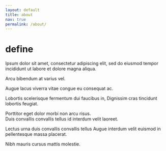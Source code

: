 ```yaml
---
layout: default
title: about
nav: true
permalink: /about/
---
```


# define


Ipsum dolor sit amet, consectetur adipiscing elit, sed do eiusmod tempor incididunt ut labore et dolore magna aliqua.

Arcu bibendum at varius vel.

Augue lacus viverra vitae congue eu consequat ac.

Lobortis scelerisque fermentum dui faucibus in, Dignissim cras tincidunt lobortis feugiat.

Porttitor eget dolor morbi non arcu risus.  
Duis convallis convallis tellus id interdum velit laoreet.  

Lectus urna duis convallis convallis tellus Augue interdum velit euismod in pellentesque massa placerat.

Nibh mauris cursus mattis molestie.


